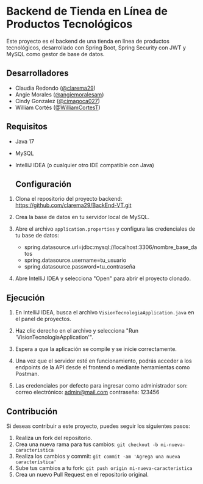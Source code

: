 # Backend de Tienda en Línea de Productos Tecnológicos

Este proyecto es el backend de una tienda en línea de productos tecnológicos, desarrollado con Spring Boot, Spring Security con JWT y MySQL como gestor de base de datos.

## Desarrolladores

- Claudia Redondo ([@clarema29](https://github.com/clarema29))
- Angie Morales ([@angiemoralesam](https://github.com/angiemoralesam))
- Cindy Gonzalez ([@cimagoca027](https://github.com/cimagoca027))
- William Cortés ([@WilliamCortesT](https://github.com/WilliamCortesT))

## Requisitos

- Java 17 
- MySQL
- IntelliJ IDEA (o cualquier otro IDE compatible con Java)

  ## Configuración

1. Clona el repositorio del proyecto backend: https://github.com/clarema29/BackEnd-VT.git
  
2. Crea la base de datos en tu servidor local de MySQL.

3. Abre el archivo `application.properties` y configura las credenciales de tu base de datos:
   
   - spring.datasource.url=jdbc:mysql://localhost:3306/nombre_base_datos
   - spring.datasource.username=tu_usuario
   - spring.datasource.password=tu_contraseña
  
4. Abre IntelliJ IDEA y selecciona "Open" para abrir el proyecto clonado.

## Ejecución

1. En IntelliJ IDEA, busca el archivo `VisionTecnologiaApplication.java` en el panel de proyectos.

2. Haz clic derecho en el archivo y selecciona "Run 'VisionTecnologiaApplication'".

3. Espera a que la aplicación se compile y se inicie correctamente.

4. Una vez que el servidor esté en funcionamiento, podrás acceder a los endpoints de la API desde el frontend o mediante herramientas como Postman.

5. Las credenciales por defecto para ingresar como administrador son:
  correo electrónico: admin@mail.com
  contraseña: 123456

## Contribución

Si deseas contribuir a este proyecto, puedes seguir los siguientes pasos:

1. Realiza un fork del repositorio.
2. Crea una nueva rama para tus cambios: `git checkout -b mi-nueva-caracteristica`
3. Realiza los cambios y commit: `git commit -am 'Agrega una nueva característica'`
4. Sube tus cambios a tu fork: `git push origin mi-nueva-caracteristica`
5. Crea un nuevo Pull Request en el repositorio original.
